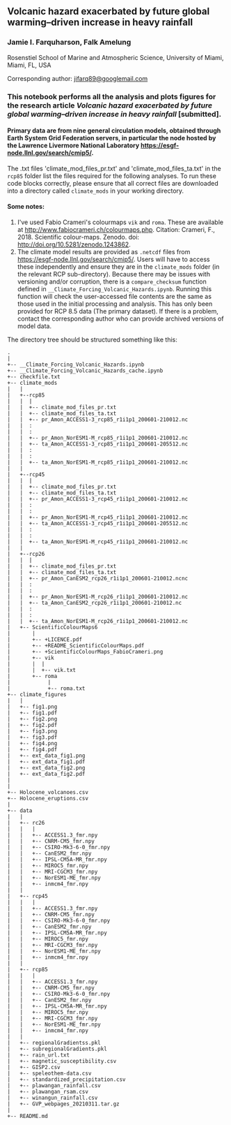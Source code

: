 ## Volcanic hazard exacerbated by future global warming–driven increase in heavy rainfall
### Jamie I. Farquharson, Falk Amelung
Rosenstiel School of Marine and Atmospheric Science, University of Miami, Miami, FL, USA

Corresponding author: jifarq89@googlemail.com

### This notebook performs all the analysis and plots figures for the research article _Volcanic hazard exacerbated by future global warming–driven increase in heavy rainfall_ [submitted]. 

#### Primary data are from nine general circulation models, obtained through Earth System Grid Federation servers, in particular the node hosted by the Lawrence Livermore National Laboratory https://esgf-node.llnl.gov/search/cmip5/.

The .txt files 'climate_mod_files_pr.txt' and 'climate_mod_files_ta.txt' in the ```rcp85``` folder list the files required for the following analyses. To run these code blocks correctly, please ensure that all correct files are downloaded into a directory called ```climate_mods``` in your working directory.

#### Some notes:
1. I've used Fabio Crameri's colourmaps ```vik``` and ```roma```. These are available at http://www.fabiocrameri.ch/colourmaps.php. Citation: Crameri, F., 2018. Scientific colour-maps. Zenodo. doi: http://doi.org/10.5281/zenodo.1243862.
2. The climate model results are provided as ```.netcdf``` files from https://esgf-node.llnl.gov/search/cmip5/. Users will have to access these independently and ensure they are in the ```climate_mods``` folder (in the relevant RCP sub-directory). Because there may be issues with versioning and/or corruption, there is a ```compare_checksum``` function defined in ```__Climate_Forcing_Volcanic_Hazards.ipynb```. Running this function will check the user-accessed file contents are the same as those used in the initial processing and analysis. This has only been provided for RCP 8.5 data (The primary dataset). If there is a problem, contact the corresponding author who can provide archived versions of model data.

The directory tree should be structured something like this:

```
.
|
+-- __Climate_Forcing_Volcanic_Hazards.ipynb
+-- __Climate_Forcing_Volcanic_Hazards_cache.ipynb
+-- checkfile.txt
+-- climate_mods
|   |
|   +--rcp85
|   |  |
|   |  +-- climate_mod_files_pr.txt
|   |  +-- climate_mod_files_ta.txt
|   |  +-- pr_Amon_ACCESS1-3_rcp85_r1i1p1_200601-210012.nc
|   |  :
|   |  :
|   |  +-- pr_Amon_NorESM1-M_rcp85_r1i1p1_200601-210012.nc
|   |  +-- ta_Amon_ACCESS1-3_rcp85_r1i1p1_200601-205512.nc
|   |  :
|   |  :
|   |  +-- ta_Amon_NorESM1-M_rcp85_r1i1p1_200601-210012.nc
|   |
|   +--rcp45
|   |  |
|   |  +-- climate_mod_files_pr.txt
|   |  +-- climate_mod_files_ta.txt
|   |  +-- pr_Amon_ACCESS1-3_rcp45_r1i1p1_200601-210012.nc
|   |  :
|   |  :
|   |  +-- pr_Amon_NorESM1-M_rcp45_r1i1p1_200601-210012.nc
|   |  +-- ta_Amon_ACCESS1-3_rcp45_r1i1p1_200601-205512.nc
|   |  :
|   |  :
|   |  +-- ta_Amon_NorESM1-M_rcp45_r1i1p1_200601-210012.nc
|   |
|   +--rcp26
|   |  |
|   |  +-- climate_mod_files_pr.txt
|   |  +-- climate_mod_files_ta.txt
|   |  +-- pr_Amon_CanESM2_rcp26_r1i1p1_200601-210012.ncnc
|   |  :
|   |  :
|   |  +-- pr_Amon_NorESM1-M_rcp26_r1i1p1_200601-210012.nc
|   |  +-- ta_Amon_CanESM2_rcp26_r1i1p1_200601-210012.nc
|   |  :
|   |  :
|   |  +-- ta_Amon_NorESM1-M_rcp26_r1i1p1_200601-210012.nc
|   +-- ScientificColourMaps6
|       |
|       +-- +LICENCE.pdf
|       +-- +README_ScientificColourMaps.pdf
|       +-- +ScientificColourMaps_FabioCrameri.png
|       +-- vik
|       |  |
|       |  +-- vik.txt
|       +-- roma
|            |
|            +-- roma.txt
+-- climate_figures
|   |
|   +-- fig1.png
|   +-- fig1.pdf
|   +-- fig2.png
|   +-- fig2.pdf
|   +-- fig3.png
|   +-- fig3.pdf
|   +-- fig4.png
|   +-- fig4.pdf
|   +-- ext_data_fig1.png
|   +-- ext_data_fig1.pdf
|   +-- ext_data_fig2.png
|   +-- ext_data_fig2.pdf
|
|
+-- Holocene_volcanoes.csv
+-- Holocene_eruptions.csv
|
+-- data
|   |
|   +-- rc26
|   |   |
|   |   +-- ACCESS1.3_fmr.npy 
|   |   +-- CNRM-CM5_fmr.npy 
|   |   +-- CSIRO-Mk3-6-0_fmr.npy
|   |   +-- CanESM2_fmr.npy   
|   |   +-- IPSL-CM5A-MR_fmr.npy
|   |   +-- MIROC5_fmr.npy
|   |   +-- MRI-CGCM3_fmr.npy
|   |   +-- NorESM1-ME_fmr.npy
|   |   +-- inmcm4_fmr.npy
|   |
|   +-- rcp45
|   |   |
|   |   +-- ACCESS1.3_fmr.npy 
|   |   +-- CNRM-CM5_fmr.npy 
|   |   +-- CSIRO-Mk3-6-0_fmr.npy
|   |   +-- CanESM2_fmr.npy   
|   |   +-- IPSL-CM5A-MR_fmr.npy
|   |   +-- MIROC5_fmr.npy
|   |   +-- MRI-CGCM3_fmr.npy
|   |   +-- NorESM1-ME_fmr.npy
|   |   +-- inmcm4_fmr.npy
|   |
|   +-- rcp85
|   |   |
|   |   +-- ACCESS1.3_fmr.npy 
|   |   +-- CNRM-CM5_fmr.npy 
|   |   +-- CSIRO-Mk3-6-0_fmr.npy
|   |   +-- CanESM2_fmr.npy   
|   |   +-- IPSL-CM5A-MR_fmr.npy
|   |   +-- MIROC5_fmr.npy
|   |   +-- MRI-CGCM3_fmr.npy
|   |   +-- NorESM1-ME_fmr.npy
|   |   +-- inmcm4_fmr.npy
|   |
|   +-- regionalGradientss.pkl
|   +-- subregionalGradients.pkl
|   +-- rain_url.txt
|   +-- magnetic_susceptibility.csv
|   +-- GISP2.csv
|   +-- speleothem-data.csv
|   +-- standardized_precipitation.csv
|   +-- plawangan_rainfall.csv
|   +-- plawangan_rsam.csv
|   +-- winangun_rainfall.csv
|   +-- GVP_webpages_20210311.tar.gz
|
+-- README.md
```
